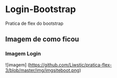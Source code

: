 # Login-Bootstrap

Pratica de flex do bootstrap

## Imagem de como ficou

### Imagem Login
![imagem] (https://github.com/Liwstic/pratica-flex-3/blob/master/img/imgsiteboot.png)